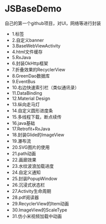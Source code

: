 # JSBaseDemo
自己的第一个github项目，对UI，网络等进行封装

- 1.标签
- 2.自定义banner
- 3.BaseWebViewActivity
- 4.html文件缓存
- 5.RxJava
- 6.封装OkHttp框架
- 7.折叠效果的RecyclerView
- 8.GreenDao数据库
- 9.EventBus
- 10.右边快速索引栏（类似通讯录）
- 11.DataBinding
- 12.Material Design
- 13.纵向走马灯
- 14.自定义圆形进度条
- 15.多线程下载，断点续传
- 16.java基础
- 17.Retrofit+RxJava
- 18.封装Glide的ImageView
- 19.瀑布流
- 20.SVG图片的使用
- 21.path动画
- 22.画廊效果
- 23.水纹波浪加载进度
- 24.自定义通知
- 25.封装PopupWindow
- 26.沉浸式状态栏
- 27.Activity生命周期
- 28.pdf阅读器
- 29.RecyclerView的Item动画
- 30.ImageView的ScaleType
- 31.仿小米视频加载中动画
